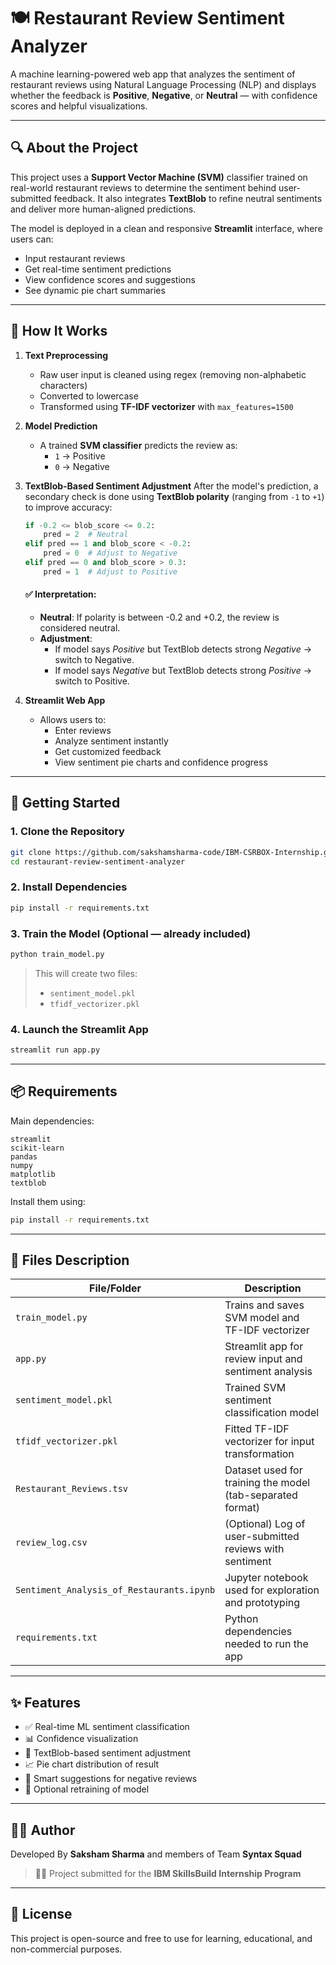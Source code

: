 # 🍽️ Restaurant Review Sentiment Analyzer

A machine learning-powered web app that analyzes the sentiment of restaurant reviews using Natural Language Processing (NLP) and displays whether the feedback is **Positive**, **Negative**, or **Neutral** — with confidence scores and helpful visualizations.

---

## 🔍 About the Project

This project uses a **Support Vector Machine (SVM)** classifier trained on real-world restaurant reviews to determine the sentiment behind user-submitted feedback. It also integrates **TextBlob** to refine neutral sentiments and deliver more human-aligned predictions.

The model is deployed in a clean and responsive **Streamlit** interface, where users can:
- Input restaurant reviews
- Get real-time sentiment predictions
- View confidence scores and suggestions
- See dynamic pie chart summaries

---

## 🧠 How It Works

1. **Text Preprocessing**
   - Raw user input is cleaned using regex (removing non-alphabetic characters)
   - Converted to lowercase
   - Transformed using **TF-IDF vectorizer** with `max_features=1500`

2. **Model Prediction**
   - A trained **SVM classifier** predicts the review as:
     - `1` → Positive
     - `0` → Negative

3. **TextBlob-Based Sentiment Adjustment**
   After the model's prediction, a secondary check is done using **TextBlob polarity** (ranging from `-1` to `+1`) to improve accuracy:
   ```python
   if -0.2 <= blob_score <= 0.2:
       pred = 2  # Neutral
   elif pred == 1 and blob_score < -0.2:
       pred = 0  # Adjust to Negative
   elif pred == 0 and blob_score > 0.3:
       pred = 1  # Adjust to Positive
   ```
   #### ✅ Interpretation:
   - **Neutral**: If polarity is between -0.2 and +0.2, the review is considered neutral.
   - **Adjustment**:
     - If model says *Positive* but TextBlob detects strong *Negative* → switch to Negative.
     - If model says *Negative* but TextBlob detects strong *Positive* → switch to Positive.

4. **Streamlit Web App**
   - Allows users to:
     - Enter reviews
     - Analyze sentiment instantly
     - Get customized feedback
     - View sentiment pie charts and confidence progress

---

## 🚀 Getting Started

### 1. Clone the Repository
```bash
git clone https://github.com/sakshamsharma-code/IBM-CSRBOX-Internship.git
cd restaurant-review-sentiment-analyzer
```

### 2. Install Dependencies
```bash
pip install -r requirements.txt
```

### 3. Train the Model (Optional — already included)
```bash
python train_model.py
```

> This will create two files:
> - `sentiment_model.pkl`
> - `tfidf_vectorizer.pkl`

### 4. Launch the Streamlit App
```bash
streamlit run app.py
```

---

## 📦 Requirements

Main dependencies:

```
streamlit
scikit-learn
pandas
numpy
matplotlib
textblob
```

Install them using:
```bash
pip install -r requirements.txt
```

---

## 📁 Files Description

| File/Folder                          | Description |
|-------------------------------------|-------------|
| `train_model.py`                    | Trains and saves SVM model and TF-IDF vectorizer |
| `app.py`                            | Streamlit app for review input and sentiment analysis |
| `sentiment_model.pkl`               | Trained SVM sentiment classification model |
| `tfidf_vectorizer.pkl`              | Fitted TF-IDF vectorizer for input transformation |
| `Restaurant_Reviews.tsv`            | Dataset used for training the model (tab-separated format) |
| `review_log.csv`                    | (Optional) Log of user-submitted reviews with sentiment |
| `Sentiment_Analysis_of_Restaurants.ipynb` | Jupyter notebook used for exploration and prototyping |
| `requirements.txt`                  | Python dependencies needed to run the app |

---

## ✨ Features

- ✅ Real-time ML sentiment classification
- 📊 Confidence visualization
- 🧠 TextBlob-based sentiment adjustment
- 📈 Pie chart distribution of result
- 💬 Smart suggestions for negative reviews
- 🧪 Optional retraining of model

---

## 🙋‍♂️ Author

Developed By **Saksham Sharma** and members of Team **Syntax Squad**
> 👨‍💻 Project submitted for the **IBM SkillsBuild Internship Program**

---

## 📜 License

This project is open-source and free to use for learning, educational, and non-commercial purposes.

